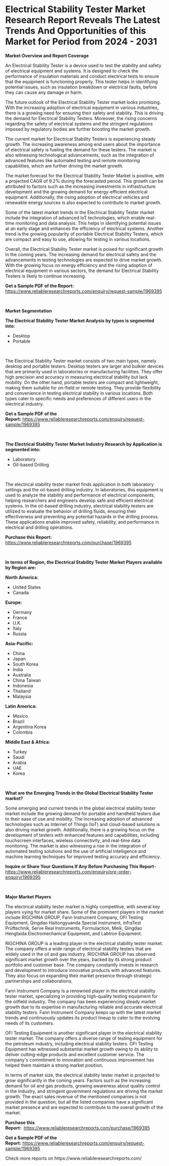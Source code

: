 <p><h1>Electrical Stability Tester Market Research Report Reveals The Latest Trends And Opportunities of this Market for Period from 2024 - 2031</h1></p><p><strong>Market Overview and Report Coverage</strong></p>
<p><p>An Electrical Stability Tester is a device used to test the stability and safety of electrical equipment and systems. It is designed to check the performance of insulation materials and conduct electrical tests to ensure that the equipment is functioning properly. This tester helps in identifying potential issues, such as insulation breakdown or electrical faults, before they can cause any damage or harm.</p><p>The future outlook of the Electrical Stability Tester market looks promising. With the increasing adoption of electrical equipment in various industries, there is a growing need for ensuring their safety and stability. This is driving the demand for Electrical Stability Testers. Moreover, the rising concerns regarding the safety of electrical systems and the stringent regulations imposed by regulatory bodies are further boosting the market growth.</p><p>The current market for Electrical Stability Testers is experiencing steady growth. The increasing awareness among end users about the importance of electrical safety is fueling the demand for these testers. The market is also witnessing technological advancements, such as the integration of advanced features like automated testing and remote monitoring capabilities, which are further driving the market growth.</p><p>The market forecast for the Electrical Stability Tester Market is positive, with a projected CAGR of 9.2% during the forecasted period. This growth can be attributed to factors such as the increasing investments in infrastructure development and the growing demand for energy-efficient electrical equipment. Additionally, the rising adoption of electrical vehicles and renewable energy sources is also expected to contribute to market growth.</p><p>Some of the latest market trends in the Electrical Stability Tester market include the integration of advanced IoT technologies, which enable real-time monitoring and data analysis. This helps in identifying potential issues at an early stage and enhances the efficiency of electrical systems. Another trend is the growing popularity of portable Electrical Stability Testers, which are compact and easy to use, allowing for testing in various locations.</p><p>Overall, the Electrical Stability Tester market is poised for significant growth in the coming years. The increasing demand for electrical safety and the advancements in testing technologies are expected to drive market growth. With the growing focus on energy efficiency and the rising adoption of electrical equipment in various sectors, the demand for Electrical Stability Testers is likely to continue increasing.</p></p>
<p><strong>Get a Sample PDF of the Report:</strong> <a href="https://www.reliableresearchreports.com/enquiry/request-sample/1969395">https://www.reliableresearchreports.com/enquiry/request-sample/1969395</a></p>
<p>&nbsp;</p>
<p><strong>Market Segmentation</strong></p>
<p><strong>The Electrical Stability Tester Market Analysis by types is segmented into:</strong></p>
<p><ul><li>Desktop</li><li>Portable</li></ul></p>
<p>&nbsp;</p>
<p><p>The Electrical Stability Tester market consists of two main types, namely desktop and portable testers. Desktop testers are larger and bulkier devices that are primarily used in laboratories or manufacturing facilities. They offer high precision and accuracy in measuring electrical stability but lack mobility. On the other hand, portable testers are compact and lightweight, making them suitable for on-field or remote testing. They provide flexibility and convenience in testing electrical stability in various locations. Both types cater to specific needs and preferences of different users in the electrical industry.</p></p>
<p><strong>Get a Sample PDF of the Report:</strong>&nbsp;<a href="https://www.reliableresearchreports.com/enquiry/request-sample/1969395">https://www.reliableresearchreports.com/enquiry/request-sample/1969395</a></p>
<p>&nbsp;</p>
<p><strong>The Electrical Stability Tester Market Industry Research by Application is segmented into:</strong></p>
<p><ul><li>Laboratory</li><li>Oil-based Drilling</li></ul></p>
<p>&nbsp;</p>
<p><p>The electrical stability tester market finds application in both laboratory settings and the oil-based drilling industry. In laboratories, this equipment is used to analyze the stability and performance of electrical components, helping researchers and engineers develop safe and efficient electrical systems. In the oil-based drilling industry, electrical stability testers are utilized to evaluate the behavior of drilling fluids, ensuring their effectiveness and preventing any potential hazards in the drilling process. These applications enable improved safety, reliability, and performance in electrical and drilling operations.</p></p>
<p><strong>Purchase this Report:</strong>&nbsp; <a href="https://www.reliableresearchreports.com/purchase/1969395">https://www.reliableresearchreports.com/purchase/1969395</a></p>
<p>&nbsp;</p>
<p><strong>In terms of Region, the Electrical Stability Tester Market Players available by Region are:</strong></p>
<p>
    <p> <strong> North America: </strong>
        <ul>
            <li>United States</li>
            <li>Canada</li>
        </ul>
        </p> 
    <p> <strong> Europe: </strong>
        <ul>
            <li>Germany</li>
            <li>France</li>
            <li>U.K.</li>
            <li>Italy</li>
            <li>Russia</li>
        </ul>
        </p> 
    <p> <strong> Asia-Pacific: </strong>
        <ul>
            <li>China</li>
            <li>Japan</li>
            <li>South Korea</li>
            <li>India</li>
            <li>Australia</li>
            <li>China Taiwan</li>
            <li>Indonesia</li>
            <li>Thailand</li>
            <li>Malaysia</li>
        </ul>
        </p> 
    <p> <strong> Latin America: </strong>
        <ul>
            <li>Mexico</li>
            <li>Brazil</li>
            <li>Argentina Korea</li>
            <li>Colombia</li>
        </ul>
        </p> 
    <p> <strong> Middle East & Africa: </strong>
        <ul>
            <li>Turkey</li>
            <li>Saudi</li>
            <li>Arabia</li>
            <li>UAE</li>
            <li>Korea</li>
        </ul>
    </p>
    </p>
<p>&nbsp;</p>
<p><strong>What are the Emerging Trends in the Global Electrical Stability Tester market?</strong></p>
<p><p>Some emerging and current trends in the global electrical stability tester market include the growing demand for portable and handheld testers due to their ease of use and mobility. The increasing adoption of advanced technologies such as Internet of Things (IoT) and cloud-based solutions is also driving market growth. Additionally, there is a growing focus on the development of testers with enhanced features and capabilities, including touchscreen interfaces, wireless connectivity, and real-time data monitoring. The market is also witnessing a rise in the integration of automated testing solutions and the use of artificial intelligence and machine learning techniques for improved testing accuracy and efficiency.</p></p>
<p><strong>Inquire or Share Your Questions If Any Before Purchasing This Report</strong>- <a href="https://www.reliableresearchreports.com/enquiry/pre-order-enquiry/1969395">https://www.reliableresearchreports.com/enquiry/pre-order-enquiry/1969395</a></p>
<p>&nbsp;</p>
<p><strong>Major Market Players</strong></p>
<p><p>The electrical stability tester market is highly competitive, with several key players vying for market share. Some of the prominent players in the market include RIGCHINA GROUP, Fann Instrument Company, OFI Testing Equipment, Qingdao Haitongyuanda Special Instrument, infraTest Prüftechnik, Serve Real Instruments, Formulaction, Meik, Qingdao Hengtaida Electromechanical Equipment, and Labtron Equipment.</p><p>RIGCHINA GROUP is a leading player in the electrical stability tester market. The company offers a wide range of electrical stability testers that are widely used in the oil and gas industry. RIGCHINA GROUP has observed significant market growth over the years, backed by its strong product portfolio and customer base. The company constantly invests in research and development to introduce innovative products with advanced features. They also focus on expanding their market presence through strategic partnerships and collaborations.</p><p>Fann Instrument Company is a renowned player in the electrical stability tester market, specializing in providing high-quality testing equipment for the oilfield industry. The company has been experiencing steady market growth due to its expertise in manufacturing reliable and accurate electrical stability testers. Fann Instrument Company keeps up with the latest market trends and continuously updates its product lineup to cater to the evolving needs of its customers.</p><p>OFI Testing Equipment is another significant player in the electrical stability tester market. The company offers a diverse range of testing equipment for the petroleum industry, including electrical stability testers. OFI Testing Equipment has witnessed substantial market growth owing to its ability to deliver cutting-edge products and excellent customer service. The company's commitment to innovation and continuous improvement has helped them maintain a strong market position.</p><p>In terms of market size, the electrical stability tester market is projected to grow significantly in the coming years. Factors such as the increasing demand for oil and gas products, growing awareness about quality control in the industry, and stringent government regulations are driving the market growth. The exact sales revenue of the mentioned companies is not provided in the question, but all the listed companies have a significant market presence and are expected to contribute to the overall growth of the market.</p></p>
<p><strong>Purchase this Report:</strong>&nbsp;&nbsp;<a href="https://www.reliableresearchreports.com/purchase/1969395">https://www.reliableresearchreports.com/purchase/1969395</a></p>
<p></p>
<p><strong>Get a Sample PDF of the Report:</strong>&nbsp;<a href="https://www.reliableresearchreports.com/enquiry/request-sample/1969395">https://www.reliableresearchreports.com/enquiry/request-sample/1969395</a></p>
<p>Check more reports on https://www.reliableresearchreports.com/</p>